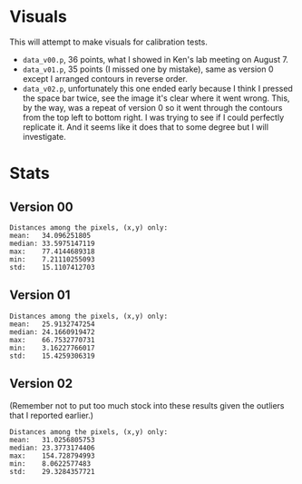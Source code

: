 # Visuals

This will attempt to make visuals for calibration tests.

- `data_v00.p`, 36 points, what I showed in Ken's lab meeting on August 7.
- `data_v01.p`, 35 points (I missed one by mistake), same as version 0 except I arranged contours in reverse order.
- `data_v02.p`, unfortunately this one ended early because I think I pressed the space bar twice, see the image it's clear where it went wrong. This, by the way, was a repeat of version 0 so it went through the contours from the top left to bottom right. I was trying to see if I could perfectly replicate it. And it seems like it does that to some degree but I will investigate.

# Stats

## Version 00

```
Distances among the pixels, (x,y) only:
mean:   34.096251805
median: 33.5975147119
max:    77.4144689318
min:    7.21110255093
std:    15.1107412703
```

## Version 01

```
Distances among the pixels, (x,y) only:
mean:   25.9132747254
median: 24.1660919472
max:    66.7532770731
min:    3.16227766017
std:    15.4259306319
```

## Version 02

(Remember not to put too much stock into these results given the outliers that I reported earlier.)

```
Distances among the pixels, (x,y) only:
mean:   31.0256805753
median: 23.3773174406
max:    154.728794993
min:    8.0622577483
std:    29.3284357721
```
